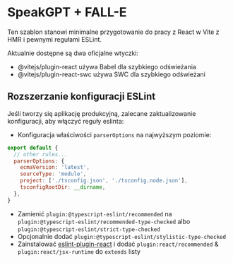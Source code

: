 # SpeakGPT + FALL-E

Ten szablon stanowi minimalne przygotowanie do pracy z React w Vite z HMR i pewnymi regułami ESLint.

Aktualnie dostępne są dwa oficjalne wtyczki:

- @vitejs/plugin-react używa Babel dla szybkiego odświeżania
- @vitejs/plugin-react-swc używa SWC dla szybkiego odświeżani

## Rozszerzanie konfiguracji ESLint

Jeśli tworzy się aplikację produkcyjną, zalecane zaktualizowanie konfiguracji, aby włączyć reguły eslinta:

- Konfiguracja właściwości `parserOptions` na najwyższym poziomie:

```js
export default {
  // other rules...
  parserOptions: {
    ecmaVersion: 'latest',
    sourceType: 'module',
    project: ['./tsconfig.json', './tsconfig.node.json'],
    tsconfigRootDir: __dirname,
  },
}
```

- Zamienić `plugin:@typescript-eslint/recommended` na `plugin:@typescript-eslint/recommended-type-checked` albo `plugin:@typescript-eslint/strict-type-checked`
- Opcjonalnie dodać `plugin:@typescript-eslint/stylistic-type-checked`
- Zainstalować [eslint-plugin-react](https://github.com/jsx-eslint/eslint-plugin-react) i dodać `plugin:react/recommended` & `plugin:react/jsx-runtime` do `extends` listy
